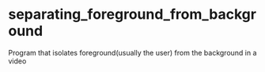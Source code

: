 # separating_foreground_from_background
Program that isolates foreground(usually the user) from the background in a video
